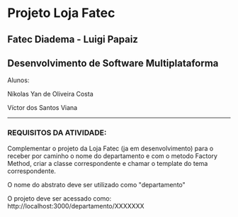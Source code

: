 <h1>Projeto Loja Fatec </h1> 
<h2>Fatec Diadema - Luigi Papaiz</h2>
<h2>Desenvolvimento de Software Multiplataforma</h2>
<p>Alunos:</p>
<p>Níkolas Yan de Oliveira Costa</p>
<p>Víctor dos Santos Viana</p>
<hr>
<h3>REQUISITOS DA ATIVIDADE:</h3>
<p>Complementar o projeto da Loja Fatec (ja em desenvolvimento) para o receber por caminho
o nome do departamento e com o metodo Factory Method, criar a classe correspondente e
chamar o template do tema correspondente.</p>

<p>O nome do abstrato deve ser utilizado como "departamento"</p>

<p>O projeto deve ser acessado como: http://localhost:3000/departamento/XXXXXXX</p>
